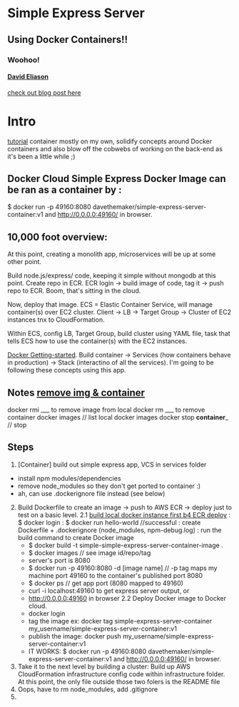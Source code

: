 # Simple Express Server
## Using Docker Containers!!
### Woohoo!
#### [David Eliason](http://www.davethemaker.com)

[check out blog post here](http://davethemaker.com/?p=591)

# Intro
[tutorial](https://aws.amazon.com/getting-started/container-microservices-tutorial/module-two/)
container mostly on my own, solidify concepts around Docker containers and also blow off the cobwebs of working on the back-end as it's been a little while ;)

## Docker Cloud Simple Express Docker Image can be ran as a container by :
 $ docker run -p 49160:8080 davethemaker/simple-express-server-container:v1 and http://0.0.0.0:49160/ in browser.

## 10,000 foot overview:
At this point, creating a monolith app, microservices will be up at some other point. 

Build node.js/express/ code, keeping it simple without mongodb at this point. Create repo in ECR. ECR login -> build image of code, tag it -> push repo to ECR. Boom, that's sitting in the cloud.

Now, deploy that image. ECS = Elastic Container Service, will manage container(s) over EC2 cluster. Client -> LB -> Target Group -> Cluster of EC2 instances tnx to CloudFormation. 

Within ECS, config LB, Target Group, build cluster using YAML file, task that tells ECS how to use the container(s) with the EC2 instances.

[Docker Getting-started](https://docs.docker.com/get-started/part2/#introduction). Build container -> Services (how containers behave in production) -> Stack (interactino of all the services). I'm going to be following these concepts using this app.

## Notes [remove img & container](https://tecadmin.net/remove-docker-images-and-containers/#)
docker rmi ___ to remove image from local
docker rm ___ to remove container
docker images  // list local docker images
docker stop __container___  // stop

## Steps
1. [Container] build out simple express app, VCS in services folder
 - install npm modules/dependencies
 - remove node_modules so they don't get ported to container :)
 - ah, can use .dockerignore file instead (see below)
2. Build Dockerfile to create an image -> push to AWS ECR -> deploy just to test on a basic level.
 2.1 [build local docker instance first b4 ECR deploy](https://nodejs.org/en/docs/guides/nodejs-docker-webapp/)
	: $ docker login
	: $ docker run hello-world //successful
	: create Dockerfile + .dockerignore (node_modules, npm-debug.log)
	: run the build command to create Docker image
	  - $ docker build -t simple-simple-express-server-container-image .
	  - $ docker images  // see image id/repo/tag
	  - server's port is 8080
	  - $ docker run -p 49160:8080 -d [image name]  // -p tag maps my machine port 49160 to the container's published port 8080
	  - $ docker ps  // get app port (8080 mapped to 49160)
	  - curl -i localhost:49160 to get express server output, or
	  - http://0.0.0.0:49160  in browser
 2.2 Deploy Docker image to Docker cloud.
   - docker login
   - tag the image ex: docker tag simple-express-server-container my_username/simple-express-server-container:v1
   - publish the image: docker push my_username/simple-express-server-container:v1
   - IT WORKS: $ docker run -p 49160:8080 davethemaker/simple-express-server-container:v1 and http://0.0.0.0:49160/ in browser.
3. Take it to the next level by building a cluster: Build up AWS CloudFormation infrastructure config code within infrastructure folder. At this point, the only file outside those two folers is the README file
4. Oops, have to rm node_modules, add .gitignore
5. 